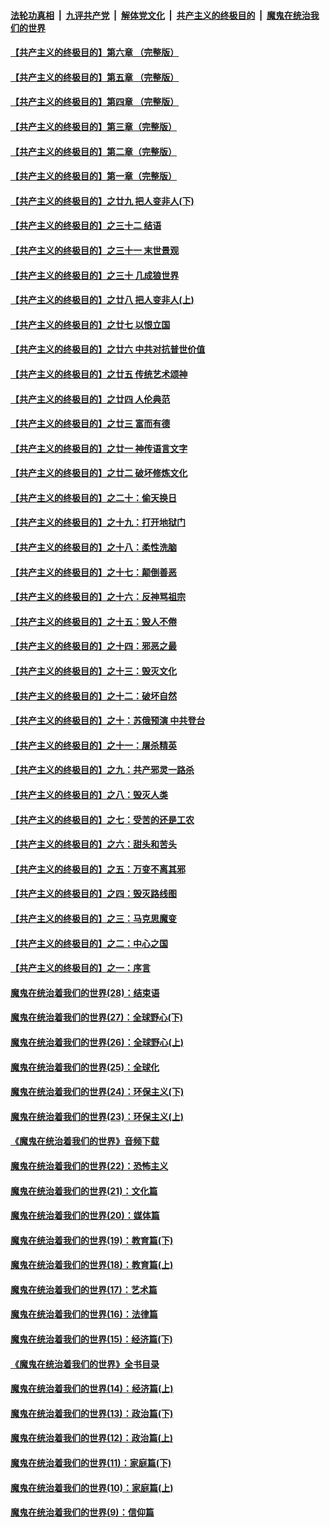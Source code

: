 

####  [法轮功真相](../../../../basic/blob/master/README.md?t=04252301) &nbsp;|&nbsp; [九评共产党](../../../../9ping.md/blob/master/README.md?t=04252301) &nbsp;|&nbsp; [解体党文化](../../../../jtdwh.md/blob/master/README.md?t=04252301)  &nbsp;|&nbsp; [共产主义的终极目的](../../../../gczydzjmd.md/blob/master/README.md?t=04252301) &nbsp;|&nbsp; [魔鬼在统治我们的世界](../../../../mgztzwmdsj.md/blob/master/README.md?t=04252301) 

#### [【共产主义的终极目的】第六章 （完整版）](../pages/nsc422/n11428913.md?t=04252301) 

#### [【共产主义的终极目的】第五章 （完整版）](../pages/nsc422/n11428912.md?t=04252301) 

#### [【共产主义的终极目的】第四章 （完整版）](../pages/nsc422/n11428907.md?t=04252301) 

#### [【共产主义的终极目的】第三章（完整版）](../pages/nsc422/n11428848.md?t=04252301) 

#### [【共产主义的终极目的】第二章（完整版）](../pages/nsc422/n11428831.md?t=04252301) 

#### [【共产主义的终极目的】第一章（完整版）](../pages/nsc422/n11417651.md?t=04252301) 

#### [【共产主义的终极目的】之廿九 把人变非人(下)](../pages/nsc422/n11344140.md?t=04252301) 

#### [【共产主义的终极目的】之三十二 结语](../pages/nsc422/n11360535.md?t=04252301) 

#### [【共产主义的终极目的】之三十一 末世景观](../pages/nsc422/n11351129.md?t=04252301) 

#### [【共产主义的终极目的】之三十 几成狼世界](../pages/nsc422/n11348280.md?t=04252301) 

#### [【共产主义的终极目的】之廿八 把人变非人(上)](../pages/nsc422/n11340492.md?t=04252301) 

#### [【共产主义的终极目的】之廿七 以恨立国](../pages/nsc422/n11336944.md?t=04252301) 

#### [【共产主义的终极目的】之廿六 中共对抗普世价值](../pages/nsc422/n11324785.md?t=04252301) 

#### [【共产主义的终极目的】之廿五 传统艺术颂神](../pages/nsc422/n11296396.md?t=04252301) 

#### [【共产主义的终极目的】之廿四 人伦典范](../pages/nsc422/n11296397.md?t=04252301) 

#### [【共产主义的终极目的】之廿三 富而有德](../pages/nsc422/n11283598.md?t=04252301) 

#### [【共产主义的终极目的】之廿一 神传语言文字](../pages/nsc422/n11263265.md?t=04252301) 

#### [【共产主义的终极目的】之廿二 破坏修炼文化](../pages/nsc422/n11245728.md?t=04252301) 

#### [【共产主义的终极目的】之二十：偷天换日](../pages/nsc422/n11238846.md?t=04252301) 

#### [【共产主义的终极目的】之十九：打开地狱门](../pages/nsc422/n11206376.md?t=04252301) 

#### [【共产主义的终极目的】之十八：柔性洗脑](../pages/nsc422/n11199994.md?t=04252301) 

#### [【共产主义的终极目的】之十七：颠倒善恶](../pages/nsc422/n11179782.md?t=04252301) 

#### [【共产主义的终极目的】之十六：反神骂祖宗](../pages/nsc422/n11166798.md?t=04252301) 

#### [【共产主义的终极目的】之十五：毁人不倦](../pages/nsc422/n11166792.md?t=04252301) 

#### [【共产主义的终极目的】之十四：邪恶之最](../pages/nsc422/n11150249.md?t=04252301) 

#### [【共产主义的终极目的】之十三：毁灭文化](../pages/nsc422/n11135227.md?t=04252301) 

#### [【共产主义的终极目的】之十二：破坏自然](../pages/nsc422/n11135214.md?t=04252301) 

#### [【共产主义的终极目的】之十：苏俄预演 中共登台](../pages/nsc422/n11118424.md?t=04252301) 

#### [【共产主义的终极目的】之十一：屠杀精英](../pages/nsc422/n11118442.md?t=04252301) 

#### [【共产主义的终极目的】之九：共产邪灵一路杀](../pages/nsc422/n11114139.md?t=04252301) 

#### [【共产主义的终极目的】之八：毁灭人类](../pages/nsc422/n11108503.md?t=04252301) 

#### [【共产主义的终极目的】之七：受苦的还是工农](../pages/nsc422/n11101809.md?t=04252301) 

#### [【共产主义的终极目的】之六：甜头和苦头](../pages/nsc422/n11096971.md?t=04252301) 

#### [【共产主义的终极目的】之五：万变不离其邪](../pages/nsc422/n11091285.md?t=04252301) 

#### [【共产主义的终极目的】之四：毁灭路线图](../pages/nsc422/n11086284.md?t=04252301) 

#### [【共产主义的终极目的】之三：马克思魔变](../pages/nsc422/n11061941.md?t=04252301) 

#### [【共产主义的终极目的】之二：中心之国](../pages/nsc422/n11047728.md?t=04252301) 

#### [【共产主义的终极目的】之一：序言](../pages/nsc422/n11086077.md?t=04252301) 

#### [魔鬼在统治着我们的世界(28)：结束语](../pages/nsc422/n10936246.md?t=04252301) 

#### [魔鬼在统治着我们的世界(27)：全球野心(下)](../pages/nsc422/n10928319.md?t=04252301) 

#### [魔鬼在统治着我们的世界(26)：全球野心(上)](../pages/nsc422/n10900318.md?t=04252301) 

#### [魔鬼在统治着我们的世界(25)：全球化](../pages/nsc422/n10788205.md?t=04252301) 

#### [魔鬼在统治着我们的世界(24)：环保主义(下)](../pages/nsc422/n10695307.md?t=04252301) 

#### [魔鬼在统治着我们的世界(23)：环保主义(上)](../pages/nsc422/n10688613.md?t=04252301) 

#### [《魔鬼在统治着我们的世界》音频下载](../pages/nsc422/n10635553.md?t=04252301) 

#### [魔鬼在统治着我们的世界(22)：恐怖主义](../pages/nsc422/n10614727.md?t=04252301) 

#### [魔鬼在统治着我们的世界(21)：文化篇](../pages/nsc422/n10597706.md?t=04252301) 

#### [魔鬼在统治着我们的世界(20)：媒体篇](../pages/nsc422/n10586579.md?t=04252301) 

#### [魔鬼在统治着我们的世界(19)：教育篇(下)](../pages/nsc422/n10564808.md?t=04252301) 

#### [魔鬼在统治着我们的世界(18)：教育篇(上)](../pages/nsc422/n10526970.md?t=04252301) 

#### [魔鬼在统治着我们的世界(17)：艺术篇](../pages/nsc422/n10499093.md?t=04252301) 

#### [魔鬼在统治着我们的世界(16)：法律篇](../pages/nsc422/n10485969.md?t=04252301) 

#### [魔鬼在统治着我们的世界(15)：经济篇(下)](../pages/nsc422/n10469975.md?t=04252301) 

#### [《魔鬼在统治着我们的世界》全书目录](../pages/nsc422/n10464261.md?t=04252301) 

#### [魔鬼在统治着我们的世界(14)：经济篇(上)](../pages/nsc422/n10457370.md?t=04252301) 

#### [魔鬼在统治着我们的世界(13)：政治篇(下)](../pages/nsc422/n10448270.md?t=04252301) 

#### [魔鬼在统治着我们的世界(12)：政治篇(上)](../pages/nsc422/n10444576.md?t=04252301) 

#### [魔鬼在统治着我们的世界(11)：家庭篇(下)](../pages/nsc422/n10440961.md?t=04252301) 

#### [魔鬼在统治着我们的世界(10)：家庭篇(上)](../pages/nsc422/n10435448.md?t=04252301) 

#### [魔鬼在统治着我们的世界(9)：信仰篇](../pages/nsc422/n10432159.md?t=04252301) 

